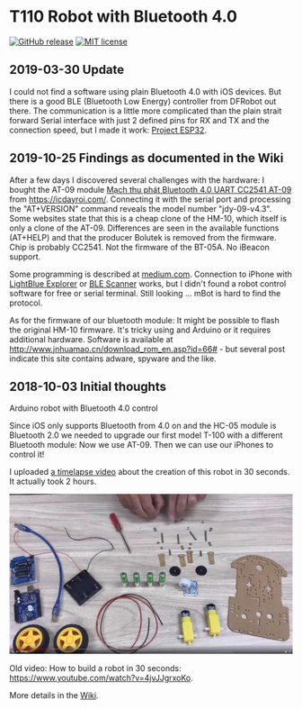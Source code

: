 # T110 Robot with Bluetooth 4.0

[![GitHub release](https://img.shields.io/github/release/kreier/T110.svg)](https://GitHub.com/kreier/T110/releases/)
[![MIT license](https://img.shields.io/github/license/kreier/T110?color=brightgreen)](https://kreier.mit-license.org/)

## 2019-03-30 Update

I could not find a software using plain Bluetooth 4.0 with iOS devices. But there is a good BLE (Bluetooth Low Energy) controller from DFRobot out there. The communication is a little more complicated than the plain strait forward Serial interface with just 2 defined pins for RX and TX and the connection speed, but I made it work: [Project ESP32](../ESP32).


## 2019-10-25 Findings as documented in the Wiki

After a few days I discovered several challenges with the hardware: I bought the AT-09 module [Mạch thu phát Bluetooth 4.0 UART CC2541 AT-09](https://icdayroi.com/mach-thu-phat-bluetooth-4-0-uart-cc2541-at-09) from https://icdayroi.com/. Connecting it with the serial port and processing the "AT+VERSION" command reveals the model number "jdy-09-v4.3". Some websites state that this is a cheap clone of the HM-10, which itself is only a clone of the AT-09. Differences are seen in the available functions (AT+HELP) and that the producer Bolutek is removed from the firmware. Chip is probably CC2541. Not the firmware of the BT-05A. No iBeacon support.

Some programming is described at [medium.com](https://medium.com/@yostane/using-the-at-09-ble-module-with-the-arduino-3bc7d5cb0ac2). Connection to iPhone with [LightBlue Explorer](https://itunes.apple.com/us/app/lightblue-explorer/id557428110?mt=8) or [BLE Scanner](https://itunes.apple.com/us/app/ble-scanner-4-0/id1221763603?mt=8) works, but I didn't found a robot control software for free or serial terminal. Still looking ... mBot is hard to find the protocol.

As for the firmware of our bluetooth module: It might be possible to flash the original HM-10 firmware. It's tricky using and Arduino or it requires additional hardware. Software is available at http://www.jnhuamao.cn/download_rom_en.asp?id=66# - but several post indicate this site contains adware, spyware and the like.


## 2018-10-03 Initial thoughts

Arduino robot with Bluetooth 4.0 control

Since iOS only supports Bluetooth from 4.0 on and the HC-05 module is Bluetooth 2.0 we needed to upgrade our first model T-100 with a different Bluetooth module: Now we use AT-09. Then we can use our iPhones to control it!

I uploaded [a timelapse video](https://youtu.be/CzpAYpl62GI) about the creation of this robot in 30 seconds. It actually took 2 hours.

[![30 seconds](30seconds.jpg)](https://youtu.be/CzpAYpl62GI)

Old video: How to build a robot in 30 seconds: https://www.youtube.com/watch?v=4jvJJgrxoKo.


More details in the [Wiki](https://github.com/kreier/T110/wiki). 

